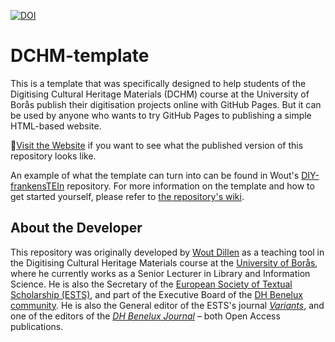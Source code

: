 [![DOI](https://zenodo.org/badge/471756787.svg)](https://zenodo.org/badge/latestdoi/471756787)

# DCHM-template

This is a template that was specifically designed to help students of the Digitising Cultural Heritage Materials (DCHM) course at the University of Borås publish their digitisation projects online with GitHub Pages. 
But it can be used by anyone who wants to try GitHub Pages to publishing a simple HTML-based website.

🚀[Visit the Website](https://agnijaalpmar.github.io/DCHMProj3April/) if you want to see what the published version of this repository looks like.

An example of what the template can turn into can be found in Wout's [DIY-frankensTEIn](https://sslis.github.io/DIY-frankensTEIn/index.html) repository.
For more information on the template and how to get started yourself, please refer to [the repository's wiki](https://github.com/SSLIS/DCHM-template/wiki).  

## About the Developer
This repository was originally developed by [Wout Dillen](https://github.com/WoutDLN) as a teaching tool in the Digitising Cultural Heritage Materials course at the [University of Borås](https://www.hb.se/), where he currently works as a Senior Lecturer in Library and Information Science. 
He is also the Secretary of the [European Society of Textual Scholarship (ESTS)](https://textualscholarship.eu/), and part of the Executive Board of the [DH Benelux community](https://dhbenelux.org/). 
He is also the General editor of the ESTS's journal [_Variants_](https://journals.openedition.org/variants/), and one of the editors of the [_DH Benelux Journal_](https://journal.dhbenelux.org/) – both Open Access publications.  
